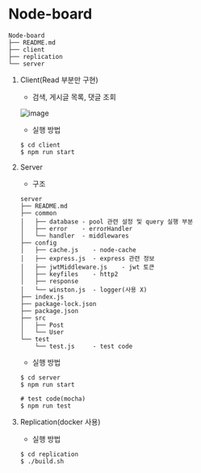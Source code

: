 # Node-board

```
Node-board
├── README.md
├── client
├── replication
└── server
```

1.  Client(Read 부분만 구현)

    - 검색, 게시글 목록, 댓글 조회

    ![image](https://user-images.githubusercontent.com/46602874/130917434-7c98a012-a322-46fc-841a-77feda686244.png)

    - 실행 방법

    ```
    $ cd client
    $ npm run start
    ```

2.  Server

    - 구조

    ```
    server
    ├── README.md
    ├── common
    │   ├── database - pool 관련 설정 및 query 실행 부분
    │   ├── error    - errorHandler
    │   └── handler  - middlewares
    ├── config
    │   ├── cache.js    - node-cache
    │   ├── express.js  - express 관련 정보
    │   ├── jwtMiddleware.js    - jwt 토큰
    │   ├── keyfiles    - http2
    │   ├── response
    │   └── winston.js  - logger(사용 X)
    ├── index.js
    ├── package-lock.json
    ├── package.json
    ├── src
    │   ├── Post
    │   └── User
    └── test
        └── test.js     - test code
    ```

    - 실행 방법

    ```
    $ cd server
    $ npm run start

    # test code(mocha)
    $ npm run test
    ```

3.  Replication(docker 사용)

    - 실행 방법

    ```
    $ cd replication
    $ ./build.sh
    ```
